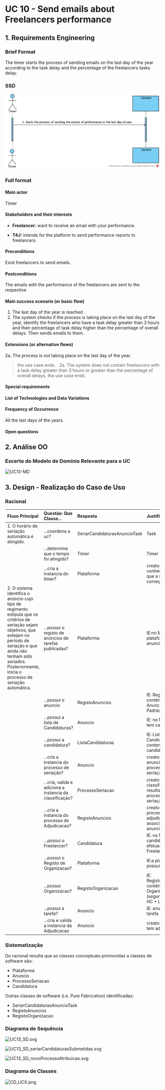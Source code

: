 # UC 10 - Send emails about Freelancers performance

## 1. Requirements Engineering

### Brief Format

The timer starts the process of sending emails on the last day of the year according to the task delay and the percentage of the freelancers tasks delay.


### SSD

![UC10_SSD](UC10_SSD.png)


### Full format

#### Main actor

Timer

#### Stakeholders and their interests

* **Freelancer:** want to receive an email with your performance.

* **T4J:** intends for the platform to send performance reports to freelancers.


#### Preconditions

Exist freelancers to send emails.

#### Postconditions

The emails with the performance of the freelancers are sent to the respective

#### Main success scenario (or basic flow)

1. The last day of the year is reached .
2. The system checks if the process is taking place on the last day of the year, identify the freelancers who have a task delay greater than 3 hours and their percentage of task delay higher than the percentage of overall delays. Then sends emails to them.
 


#### Extensions (or alternative flows)

2a. The process is not taking place on the last day of the year.
> the use case ends.
 
2a. The system does not contain freelancers with a task delay greater than 3 hours or greater than the percentage of overall delays.
> the use case ends
 
 


#### Special requirements

####  List of Technologies and Data Variations

#### Frequency of Occurrence

All the last days of the years.

#### Open questions


## 2. Análise OO

### Excerto do Modelo de Domínio Relevante para o UC

![UC13-MD](UC13_MD.svg)

## 3. Design - Realização do Caso de Uso

### Racional

| Fluxo Principal | Questão: Que Classe... | Resposta  | Justificação  |
|:--------------  |:---------------------- |:----------|:---------------------------- |
|1. O horário de seriação automática é atingido.|...coordena a uc?     |   SeriarCandidaturasAnuncioTask      |      Task    |
|       | ...determina que o tempo foi atingido? |     Timer       |   Timer        |
|       | ...cria a instancia do timer? |   Plataforma  | creator:Plataforma conhece as horas que a seriação deve começar                
|2. O sistema identifica o anúncio cujo tipo de regimento estipula que os critérios de seriação sejam objetivos, que estejam no período de seriação e que ainda não tenham sido seriados. Posteriormente, inicia o processo de seriação automática. |  ...possui o registo de anúncios de tarefas publicadas?		|  Plataforma | IE:no MD a plataforma possui anuncios.  |
|       | ...possui o anuncio  | RegistoAnuncios | IE: RegistoAnuncios contém/agrega Anuncio (segundo Padrão HC + LC) |
|       | ...possui a lista de Candidaturas? | Anuncio | IE: no MD o anuncio tem candidaturas |
|       | ...possui a candidatura? | ListaCandidaturas | IE: Lista de Candidaturas contem candidaturas |
|       | ...cria a instancia do processo de seriação? | Anuncio | creator: no MD o anuncio espoleta o processo de seriação |
|       | ...cria, valida e adiciona a instancia da classificação? | ProcessoSeriacao | creator: no MD a classificacao é resultante do processo de seriação |
|       | ...cria a instancia do processo de Adjudicacao?    |  RegistoAnuncios | creator: no MD o processo de adjudicacao está associado ao anuncio |
|       | ...possui o Freelancer? | Candidatura | IE: no MD a candidatura é efetuada pelo Freelancer |
|       | ...possui o Registo de Organizacao? | Plataforma | IE:a plataforma possui organizacao. |
|       | ...possui Organizacao? | RegistoOrganizacao | IE: RegistoOrganizacao contém/agrega Organizacao (segundo Padrão HC + LC)
|       | ...possui a tarefa? | Anuncio | IE: anuncio tem tarefa |
|       | ...cria e valida a instancia da Adjudicacao | Anuncio | creator: Anuncio tem adjudicacao |


### Sistematização ##

 Do racional resulta que as classes conceptuais promovidas a classes de software são:

 * Plataforma
 * Anuncio
 * ProcessoSeriacao
 * Candidatura

Outras classes de software (i.e. Pure Fabrication) identificadas:

 * SeriarCandidaturasAnuncioTask
 * RegistoAnuncios
 * RegistoOrganizacao

###	Diagrama de Sequência

![UC13_SD.svg](UC13_SD.svg)


![UC13_SD_seriarCandidaturasSubmetidas.svg](UC13_SD_seriarCandidaturasSubmetidas.svg)


![UC13_SD_novoProcessoAtribuicao.svg](UC13_SD_novoProcessoAtribuicao.svg)

###	Diagrama de Classes

![CD_UCX.png](CD_UCX.png)
